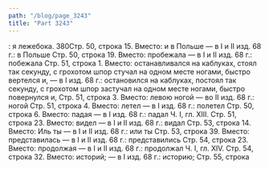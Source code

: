 ```yaml
---
path: "/blog/page_3243"
title: "Part 3243"
---
```


: я лежебока.
380Стр. 50, строка 15.
Вместо: и в Польше — в I и II изд. 68 г.: в Польше
Стр. 50, строка 19.
Вместо: пробежала — в I и II изд. 68 г.: побежала
Стр. 51, строка 1.
Вместо: останавливался на каблуках, стоял так секунду, с грохотом шпор стучал на одном месте ногами, быстро вертелся и, — в I изд. 68 г.: остановился на каблуках, постоял так секунду, с грохотом шпор застучал на одном месте ногами, быстро повернулся и,
Стр. 51, строка 3.
Вместо: левою ногой — во II изд. 68 г.: ногой
Стр. 51, строка 4.
Вместо: летел — в I изд. 68 г.: полетел
Стр. 50, строка 6.
Вместо: падая — в I изд. 68 г.: падал
Ч. I, гл. XIII.
Стр. 51, строка 23.
Вместо: видел — в I и II изд. 68 г.: видал
Стр. 53, строка 14.
Вместо: Иль ты — в I и II изд. 68 г.: или ты
Стр. 53, строка 39.
Вместо: представилась — в I и II изд. 68 г.: представились
Стр. 54, строка 23.
Вместо: продолжая — в I и II изд. 68 г.: продолжал
Ч. I, гл. XIV.
Стр. 54, строка 32.
Вместо: историй; — в I изд. 68 г.: историю;
Стр. 55, строка 
